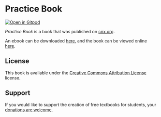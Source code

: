 # Practice Book

[![Open in Gitpod](https://gitpod.io/button/open-in-gitpod.svg)](https://gitpod.io/from-referrer/)

_Practice Book_ is a book that was published on [cnx.org](https://cnx.org/).

An ebook can be downloaded [here](https://github.com/cnx-user-books/cnxbook-practice-book/releases/latest), and the book can be viewed online [here](https://github.com/cnx-user-books/cnxbook-practice-book/releases/latest).

## License
This book is available under the [Creative Commons Attribution License](./LICENSE) license.

## Support
If you would like to support the creation of free textbooks for students, your [donations are welcome](https://riceconnect.rice.edu/donation/support-openstax-banner).

